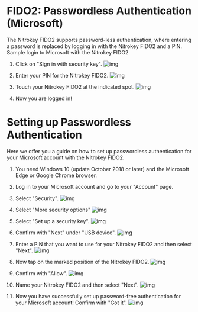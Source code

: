 # FIDO2: Passwordless Authentication (Microsoft)

The Nitrokey FIDO2 supports password-less authentication, where entering a password is replaced by logging in with the Nitrokey FIDO2 and a PIN.
Sample login to Microsoft with the Nitrokey FIDO2

1. Click on "Sign in with security key".
![img](./images/login1PNG.PNG)

2. Enter your PIN for the Nitrokey FIDO2.
![img](./images/login2.1.PNG)

3. Touch your Nitrokey FIDO2 at the indicated spot.
![img](./images/login3.PNG)

4. Now you are logged in!

# Setting up Passwordless Authentication

Here we offer you a guide on how to set up passwordless authentication for your Microsoft account with the Nitrokey FIDO2.

1. You need Windows 10 (update October 2018 or later) and the Microsoft Edge or Google Chrome browser.

2. Log in to your Microsoft account and go to your "Account" page.

3. Select "Security".
![img](./images/regis1.PNG)

4. Select "More security options"
![img](./images/regis2.PNG)

5. Select "Set up a security key".
![img](./images/regis3.PNG)

6. Confirm with "Next" under "USB device".
![img](./images/regis4.PNG)

7. Enter a PIN that you want to use for your Nitrokey FIDO2 and then select "Next".
![img](./images/regis5.PNG)

8. Now tap on the marked position of the Nitrokey FIDO2.
![img](./images/regis6.PNG)

9. Confirm with "Allow".
![img](./images/regis7.PNG)

10. Name your Nitrokey FIDO2 and then select "Next".
![img](./images/regis8.PNG) 

11. Now you have successfully set up password-free authentication for your Microsoft account!
Confirm with "Got it".
![img](./images/regis9.PNG)